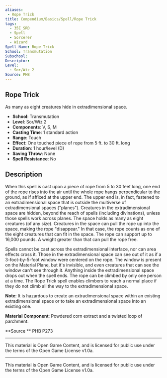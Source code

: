 ```yaml
---
aliases:
 - Rope Trick  
title: Compendium/Basics/Spell/Rope Trick  
tags:  
  - 35E_SRD  
  - Spell  
  - Sorcerer  
  - Wizard  
Spell Name: Rope Trick  
School: Transmutation  
Subschool:  
Descriptor:  
Level:  
  - Sor/Wiz 2  
Source: PHB  
---
```


## Rope Trick

As many as eight creatures hide in extradimensional space.

- **School**: Transmutation  
- **Level**: Sor/Wiz 2  
- **Components**: V, S, M  
- **Casting Time**: 1 standard action  
- **Range**: Touch  
- **Effect**: One touched piece of rope from 5 ft. to 30 ft. long  
- **Duration**: 1 hour/level (D)  
- **Saving Throw**: None  
- **Spell Resistance**: No  

## Description

When this spell is cast upon a piece of rope from 5 to 30 feet long, one end of the rope rises into the air until the whole rope hangs perpendicular to the ground, as if affixed at the upper end. The upper end is, in fact, fastened to an extradimensional space that is outside the multiverse of extradimensional spaces ("planes"). Creatures in the extradimensional space are hidden, beyond the reach of spells (including divinations), unless those spells work across planes. The space holds as many as eight creatures (of any size). Creatures in the space can pull the rope up into the space, making the rope "disappear." In that case, the rope counts as one of the eight creatures that can fit in the space. The rope can support up to 16,000 pounds. A weight greater than that can pull the rope free.

Spells cannot be cast across the extradimensional interface, nor can area effects cross it. Those in the extradimensional space can see out of it as if a 3-foot-by-5-foot window were centered on the rope. The window is present on the Material Plane, but it's invisible, and even creatures that can see the window can't see through it. Anything inside the extradimensional space drops out when the spell ends. The rope can be climbed by only one person at a time. The Rope Trick spell enables climbers to reach a normal place if they do not climb all the way to the extradimensional space.

**Note**: It is hazardous to create an extradimensional space within an existing extradimensional space or to take an extradimensional space into an existing one.

**Material Component**: Powdered corn extract and a twisted loop of parchment.



**Source ** PHB P273

---

This material is Open Game Content, and is licensed for public use under  
the terms of the Open Game License v1.0a.

---

This material is Open Game Content, and is licensed for public use under the terms of the Open Game License v1.0a.
